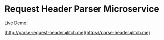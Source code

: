 # Request Header Parser Microservice


Live Demo:

[http://parse-request-header.glitch.me](https://parse-header.glitch.me)
